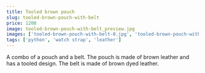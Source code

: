 ```yaml
---
title: Tooled brown pouch
slug: tooled-brown-pouch-with-belt
price: 1200
image: tooled-brown-pouch-with-belt_preview.jpg 
images: ['tooled-brown-pouch-with-belt-0.jpg', 'tooled-brown-pouch-with-belt-1.jpg', 'tooled-brown-pouch-with-belt-2.jpg']
tags: ['python', 'watch strap', 'leather']
---
```


A combo of a pouch and a belt. The pouch is made of brown leather and has a tooled design. The belt is made of brown dyed leather.
